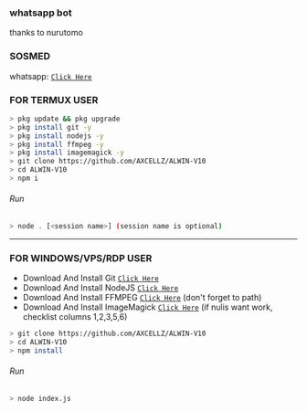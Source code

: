 ### whatsapp bot 
thanks to nurutomo

### SOSMED 
whatsapp: [`Click Here`](https://wa.me/6282327386917)



### FOR TERMUX USER
```bash
> pkg update && pkg upgrade
> pkg install git -y
> pkg install nodejs -y
> pkg install ffmpeg -y
> pkg install imagemagick -y
> git clone https://github.com/AXCELLZ/ALWIN-V10
> cd ALWIN-V10
> npm i
```
###### Run
```bash
> node . [<session name>] (session name is optional)
```

---------

### FOR WINDOWS/VPS/RDP USER
* Download And Install Git [`Click Here`](https://git-scm.com/downloads) <br>
* Download And Install NodeJS [`Click Here`](https://nodejs.org/en/download) <br>
* Download And Install FFMPEG [`Click Here`](https://ffmpeg.org/download.html) (don't forget to path) 
* Download And Install ImageMagick [`Click Here`](https://imagemagick.org/script/download.php) (if nulis want work,  checklist columns 1,2,3,5,6) 
```bash
> git clone https://github.com/AXCELLZ/ALWIN-V10
> cd ALWIN-V10
> npm install
```
###### Run
```bash
> node index.js
```
